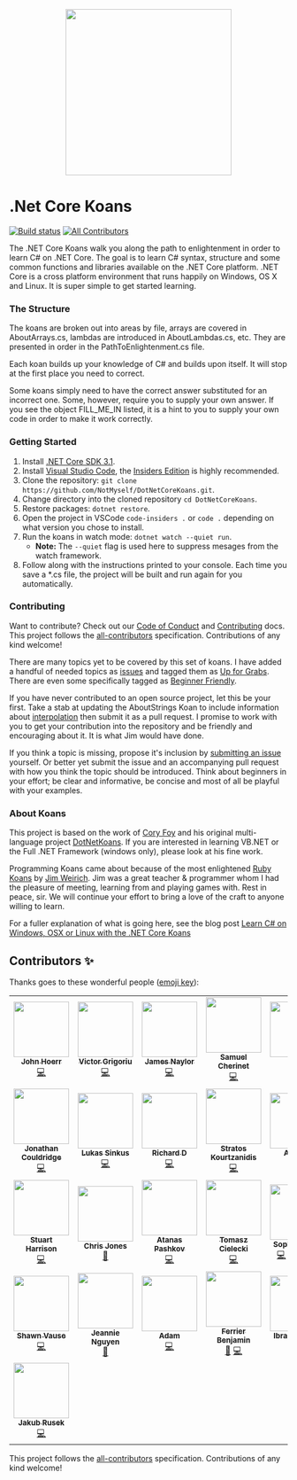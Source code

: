 <div style="display:flex; justify-content: center; align-items: center;">
<img width="300px" src="https://raw.githubusercontent.com/NotMyself/DotNetCoreKoans/master/static/img/dot-net-core-koans-logo.svg" />
</div>


# .Net Core Koans 
[![Build status](https://ci.appveyor.com/api/projects/status/j0ykx336513hmnep/branch/master?svg=true)](https://ci.appveyor.com/project/NotMyself/dotnetcorekoans/branch/master)<!-- ALL-CONTRIBUTORS-BADGE:START - Do not remove or modify this section -->
[![All Contributors](https://img.shields.io/badge/all_contributors-29-orange.svg?style=flat-square)](#contributors-)
<!-- ALL-CONTRIBUTORS-BADGE:END -->
</div>
The .NET Core Koans walk you along the path to enlightenment in order to learn C# on .NET Core. The goal is to learn C# syntax, structure and some common functions and libraries available on the .NET Core platform. .NET Core is a cross platform environment that runs happily on Windows, OS X and Linux. It is super simple to get started learning.

### The Structure

The koans are broken out into areas by file, arrays are covered in AboutArrays.cs, lambdas are introduced in AboutLambdas.cs, etc. They are presented in order in the PathToEnlightenment.cs file.

Each koan builds up your knowledge of C# and builds upon itself. It will stop at the first place you need to correct.

Some koans simply need to have the correct answer substituted for an incorrect one. Some, however, require you to supply your own answer. If you see the object FILL_ME_IN listed, it is a hint to you to supply your own code in order to make it work correctly.

### Getting Started

1. Install [.NET Core SDK 3.1](https://www.microsoft.com/net/core).
2. Install [Visual Studio Code](https://code.visualstudio.com/), the [Insiders Edition](https://code.visualstudio.com/insiders) is highly recommended.
3. Clone the repository: `git clone https://github.com/NotMyself/DotNetCoreKoans.git`.
4. Change directory into the cloned repository `cd DotNetCoreKoans`.
5. Restore packages: `dotnet restore`.
6. Open the project in VSCode `code-insiders .` or `code .` depending on what version you chose to install.
7. Run the koans in watch mode: `dotnet watch --quiet run`.
   - **Note:** The `--quiet` flag is used here to suppress mesages from the watch framework.
8. Follow along with the instructions printed to your console. Each time you save a \*.cs file, the project will be built and run again for you automatically.

### Contributing

Want to contribute? Check out our [Code of Conduct](CODE_OF_CONDUCT.md) and [Contributing](CONTRIBUTING.md) docs. This project follows the [all-contributors](https://github.com/all-contributors/all-contributors) specification. Contributions of any kind welcome!

There are many topics yet to be covered by this set of koans. I have added a handful of needed topics as [issues](https://github.com/NotMyself/DotNetCoreKoans/issues) and tagged them as [Up for Grabs](https://github.com/NotMyself/DotNetCoreKoans/issues?q=is%3Aopen+is%3Aissue+label%3A%22Up+for+Grabs%22). There are even some specifically tagged as [Beginner Friendly](https://github.com/NotMyself/DotNetCoreKoans/issues?q=is%3Aopen+is%3Aissue+label%3A%22Beginner+Friendly%22).

If you have never contributed to an open source project, let this be your first. Take a stab at updating the AboutStrings Koan to include information about [interpolation](https://github.com/NotMyself/DotNetCoreKoans/issues/7) then submit it as a pull request. I promise to work with you to get your contribution into the repository and be friendly and encouraging about it. It is what Jim would have done.

If you think a topic is missing, propose it's inclusion by [submitting an issue](https://github.com/NotMyself/DotNetCoreKoans/issues/new) yourself. Or better yet submit the issue and an accompanying pull request with how you think the topic should be introduced. Think about beginners in your effort; be clear and informative, be concise and most of all be playful with your examples.

### About Koans

This project is based on the work of [Cory Foy](https://github.com/CoryFoy) and his original multi-language project [DotNetKoans](https://github.com/CoryFoy/DotNetKoans). If you are interested in learning VB.NET or the Full .NET Framework (windows only), please look at his fine work.

Programming Koans came about because of the most enlightened [Ruby Koans](https://github.com/edgecase/ruby_koans) by [Jim Weirich](https://github.com/jimweirich). Jim was a great teacher & programmer whom I had the pleasure of meeting, learning from and playing games with. Rest in peace, sir. We will continue your effort to bring a love of the craft to anyone willing to learn.

For a fuller explanation of what is going here, see the blog post [Learn C# on Windows, OSX or Linux with the .NET Core Koans](http://iamnotmyself.com/2016/07/22/learn-c-on-windows-osx-or-linux-with-the-net-core-koans-2/)

## Contributors ✨

Thanks goes to these wonderful people ([emoji key](https://allcontributors.org/docs/en/emoji-key)):

<!-- ALL-CONTRIBUTORS-LIST:START - Do not remove or modify this section -->
<!-- prettier-ignore-start -->
<!-- markdownlint-disable -->
<table>
  <tr>
    <td align="center"><a href="http://stackoverflow.com/users/1453907/john-hoerr"><img src="https://avatars1.githubusercontent.com/u/1151206?v=4" width="100px;" alt=""/><br /><sub><b>John Hoerr</b></sub></a><br /><a href="https://github.com/NotMyself/DotNetCoreKoans/commits?author=jhoerr" title="Code">💻</a></td>
    <td align="center"><a href="https://github.com/vgrigoriu"><img src="https://avatars3.githubusercontent.com/u/95696?v=4" width="100px;" alt=""/><br /><sub><b>Victor Grigoriu</b></sub></a><br /><a href="https://github.com/NotMyself/DotNetCoreKoans/commits?author=vgrigoriu" title="Code">💻</a></td>
    <td align="center"><a href="https://jamesnaylor.dev"><img src="https://avatars0.githubusercontent.com/u/3864985?v=4" width="100px;" alt=""/><br /><sub><b>James Naylor</b></sub></a><br /><a href="https://github.com/NotMyself/DotNetCoreKoans/commits?author=euronay" title="Code">💻</a></td>
    <td align="center"><a href="http://samcherinet.com"><img src="https://avatars1.githubusercontent.com/u/1375088?v=4" width="100px;" alt=""/><br /><sub><b>Samuel Cherinet</b></sub></a><br /><a href="https://github.com/NotMyself/DotNetCoreKoans/commits?author=samqty" title="Code">💻</a></td>
    <td align="center"><a href="https://github.com/cmdkeen"><img src="https://avatars3.githubusercontent.com/u/54735?v=4" width="100px;" alt=""/><br /><sub><b>Chris</b></sub></a><br /><a href="https://github.com/NotMyself/DotNetCoreKoans/commits?author=cmdkeen" title="Code">💻</a></td>
    <td align="center"><a href="https://github.com/delainewendling"><img src="https://avatars2.githubusercontent.com/u/12090406?v=4" width="100px;" alt=""/><br /><sub><b>Delaine Wendling</b></sub></a><br /><a href="https://github.com/NotMyself/DotNetCoreKoans/commits?author=delainewendling" title="Code">💻</a></td>
    <td align="center"><a href="https://github.com/allenz0810"><img src="https://avatars0.githubusercontent.com/u/5561722?v=4" width="100px;" alt=""/><br /><sub><b>Allen</b></sub></a><br /><a href="https://github.com/NotMyself/DotNetCoreKoans/commits?author=allenz0810" title="Code">💻</a></td>
  </tr>
  <tr>
    <td align="center"><a href="https://github.com/beforan"><img src="https://avatars0.githubusercontent.com/u/1846005?v=4" width="100px;" alt=""/><br /><sub><b>Jonathan Couldridge</b></sub></a><br /><a href="https://github.com/NotMyself/DotNetCoreKoans/commits?author=beforan" title="Code">💻</a></td>
    <td align="center"><a href="https://www.linkedin.com/in/lukas-sinkus/"><img src="https://avatars1.githubusercontent.com/u/10304156?v=4" width="100px;" alt=""/><br /><sub><b>Lukas Sinkus</b></sub></a><br /><a href="https://github.com/NotMyself/DotNetCoreKoans/commits?author=LUS1N" title="Code">💻</a></td>
    <td align="center"><a href="http://www.dutton.me.uk"><img src="https://avatars1.githubusercontent.com/u/2182427?v=4" width="100px;" alt=""/><br /><sub><b>Richard D</b></sub></a><br /><a href="https://github.com/NotMyself/DotNetCoreKoans/commits?author=dutts" title="Code">💻</a></td>
    <td align="center"><a href="http://www.meetup.com/Thessaloniki-NET-Meetup/"><img src="https://avatars2.githubusercontent.com/u/9317179?v=4" width="100px;" alt=""/><br /><sub><b>Stratos Kourtzanidis</b></sub></a><br /><a href="https://github.com/NotMyself/DotNetCoreKoans/commits?author=melkor54248" title="Code">💻</a></td>
    <td align="center"><a href="https://github.com/agustashd"><img src="https://avatars2.githubusercontent.com/u/22988154?v=4" width="100px;" alt=""/><br /><sub><b>Agustin</b></sub></a><br /><a href="https://github.com/NotMyself/DotNetCoreKoans/commits?author=agustashd" title="Code">💻</a></td>
    <td align="center"><a href="https://www.pontifex-tech.com"><img src="https://avatars2.githubusercontent.com/u/1691149?v=4" width="100px;" alt=""/><br /><sub><b>Matthew Parsons</b></sub></a><br /><a href="https://github.com/NotMyself/DotNetCoreKoans/commits?author=OranguTech" title="Code">💻</a></td>
    <td align="center"><a href="http://macleod.in"><img src="https://avatars0.githubusercontent.com/u/8996312?v=4" width="100px;" alt=""/><br /><sub><b>Jamie MacLeod</b></sub></a><br /><a href="https://github.com/NotMyself/DotNetCoreKoans/commits?author=macleodmac" title="Code">💻</a></td>
  </tr>
  <tr>
    <td align="center"><a href="https://github.com/pezholio"><img src="https://avatars0.githubusercontent.com/u/109774?v=4" width="100px;" alt=""/><br /><sub><b>Stuart Harrison</b></sub></a><br /><a href="https://github.com/NotMyself/DotNetCoreKoans/commits?author=pezholio" title="Code">💻</a></td>
    <td align="center"><a href="https://c-j.tech"><img src="https://avatars0.githubusercontent.com/u/3969086?v=4" width="100px;" alt=""/><br /><sub><b>Chris Jones</b></sub></a><br /><a href="https://github.com/NotMyself/DotNetCoreKoans/commits?author=cmjchrisjones" title="Documentation">📖</a></td>
    <td align="center"><a href="https://github.com/Dgaduin"><img src="https://avatars1.githubusercontent.com/u/2265194?v=4" width="100px;" alt=""/><br /><sub><b>Atanas Pashkov</b></sub></a><br /><a href="https://github.com/NotMyself/DotNetCoreKoans/commits?author=Dgaduin" title="Code">💻</a></td>
    <td align="center"><a href="http://ostebaronen.dk"><img src="https://avatars3.githubusercontent.com/u/249719?v=4" width="100px;" alt=""/><br /><sub><b>Tomasz Cielecki</b></sub></a><br /><a href="https://github.com/NotMyself/DotNetCoreKoans/commits?author=Cheesebaron" title="Code">💻</a></td>
    <td align="center"><a href="https://github.com/SophieLemos"><img src="https://avatars0.githubusercontent.com/u/48099481?v=4" width="100px;" alt=""/><br /><sub><b>SophieLemos</b></sub></a><br /><a href="https://github.com/NotMyself/DotNetCoreKoans/commits?author=SophieLemos" title="Code">💻</a> <a href="https://github.com/NotMyself/DotNetCoreKoans/issues?q=author%3ASophieLemos" title="Bug reports">🐛</a> <a href="#design-SophieLemos" title="Design">🎨</a> <a href="https://github.com/NotMyself/DotNetCoreKoans/commits?author=SophieLemos" title="Documentation">📖</a> <a href="#ideas-SophieLemos" title="Ideas, Planning, & Feedback">🤔</a></td>
    <td align="center"><a href="https://github.com/dsschnau"><img src="https://avatars1.githubusercontent.com/u/1373329?v=4" width="100px;" alt=""/><br /><sub><b>Dan Schnau</b></sub></a><br /><a href="https://github.com/NotMyself/DotNetCoreKoans/issues?q=author%3Adsschnau" title="Bug reports">🐛</a> <a href="https://github.com/NotMyself/DotNetCoreKoans/commits?author=dsschnau" title="Documentation">📖</a></td>
    <td align="center"><a href="http://www.joshuabelden.com"><img src="https://avatars3.githubusercontent.com/u/1337406?v=4" width="100px;" alt=""/><br /><sub><b>Joshua Belden</b></sub></a><br /><a href="https://github.com/NotMyself/DotNetCoreKoans/commits?author=JoshuaBelden" title="Code">💻</a></td>
  </tr>
  <tr>
    <td align="center"><a href="https://shawn.vause.us"><img src="https://avatars1.githubusercontent.com/u/8197405?v=4" width="100px;" alt=""/><br /><sub><b>Shawn Vause</b></sub></a><br /><a href="https://github.com/NotMyself/DotNetCoreKoans/commits?author=napalm684" title="Code">💻</a></td>
    <td align="center"><a href="https://github.com/jeannienguyen"><img src="https://avatars0.githubusercontent.com/u/44417397?v=4" width="100px;" alt=""/><br /><sub><b>Jeannie Nguyen</b></sub></a><br /><a href="#design-jeannienguyen" title="Design">🎨</a></td>
    <td align="center"><a href="https://github.com/A-Scratchy"><img src="https://avatars0.githubusercontent.com/u/25309929?v=4" width="100px;" alt=""/><br /><sub><b>Adam</b></sub></a><br /><a href="https://github.com/NotMyself/DotNetCoreKoans/commits?author=A-Scratchy" title="Code">💻</a></td>
    <td align="center"><a href="https://www.linkedin.com/in/benjamin-ferrier-95490060/"><img src="https://avatars2.githubusercontent.com/u/16334582?v=4" width="100px;" alt=""/><br /><sub><b>Ferrier Benjamin</b></sub></a><br /><a href="#question-Benjioe" title="Answering Questions">💬</a> <a href="https://github.com/NotMyself/DotNetCoreKoans/commits?author=Benjioe" title="Code">💻</a></td>
    <td align="center"><a href="https://about.me/ibrahim.islam"><img src="https://avatars3.githubusercontent.com/u/6401874?v=4" width="100px;" alt=""/><br /><sub><b>Ibrahim Islam</b></sub></a><br /><a href="https://github.com/NotMyself/DotNetCoreKoans/commits?author=Ibrahim-Islam" title="Code">💻</a></td>
    <td align="center"><a href="http://nikiforovall.github.io"><img src="https://avatars2.githubusercontent.com/u/8037439?v=4" width="100px;" alt=""/><br /><sub><b>Nikiforov Alexey</b></sub></a><br /><a href="https://github.com/NotMyself/DotNetCoreKoans/commits?author=NikiforovAll" title="Code">💻</a></td>
    <td align="center"><a href="http://www.ocimen.com"><img src="https://avatars2.githubusercontent.com/u/583585?v=4" width="100px;" alt=""/><br /><sub><b>Ozge Cimendere</b></sub></a><br /><a href="https://github.com/NotMyself/DotNetCoreKoans/commits?author=ocimen" title="Code">💻</a></td>
  </tr>
  <tr>
    <td align="center"><a href="https://www.linkedin.com/in/jakub-rusek-897968163/"><img src="https://avatars0.githubusercontent.com/u/29798657?v=4" width="100px;" alt=""/><br /><sub><b>Jakub Rusek</b></sub></a><br /><a href="https://github.com/NotMyself/DotNetCoreKoans/commits?author=IRusio" title="Code">💻</a></td>
  </tr>
</table>

<!-- markdownlint-enable -->
<!-- prettier-ignore-end -->
<!-- ALL-CONTRIBUTORS-LIST:END -->

This project follows the [all-contributors](https://github.com/all-contributors/all-contributors) specification. Contributions of any kind welcome!
